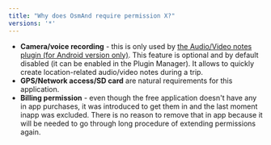 ```yaml
---
title: "Why does OsmAnd require permission X?"
versions: '*'
---
```


-   **Camera/voice recording** - this is only used by [the Audio/Video notes
    plugin (for Android version
    only)](https://osmand.net/features/audio-video-notes-plugin). This
    feature is optional and by default disabled (it can be enabled in
    the Plugin Manager). It allows to quickly create location-related
    audio/video notes during a trip.
-   **GPS/Network access/SD card** are natural requirements for this
    application.
-   **Billing permission** - even though the free application doesn't have
    any in app purchases, it was introduced to get them in and the last moment
    inapp was excluded. There is no reason to remove that in app because
    it will be needed to go through long procedure of extending
    permissions again.
